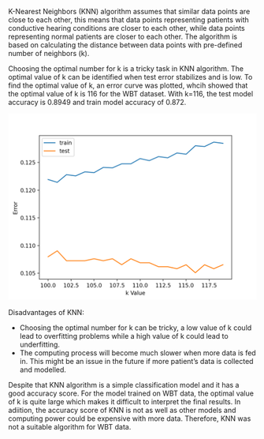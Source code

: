 K-Nearest Neighbors (KNN) algorithm assumes that similar data points are close to each other, this means that data points representing patients with conductive hearing conditions are closer to each other, while data points representing normal patients are closer to each other. The algorithm is based on calculating the distance between data points with pre-defined number of neighbors (k).

Choosing the optimal number for k is a tricky task in KNN algorithm. The optimal value of k can be identified when test error stabilizes and is low. To find the optimal value of k, an error curve was plotted, whcih showed that the optimal value of k is 116 for the WBT dataset. With k=116, the test model accuracy is 0.8949 and train model accuracy of 0.872.

![error_curve](error_curve_with_different_k.png)

Disadvantages of KNN:
-	Choosing the optimal number for k can be tricky, a low value of k could lead to overfitting problems while a high value of k could lead to underfitting.
-	The computing process will become much slower when more data is fed in. This might be an issue in the future if more patient’s data is collected and modelled.

Despite that KNN algorithm is a simple classification model and it has a good accuracy score. For the model trained on WBT data, the optimal value of k is quite large which makes it difficult to interpret the final results. In adiition, the accuracy score of KNN is not as well as other models and computing power could be expensive with more data. Therefore, KNN was not a suitable algorithm for WBT data.
